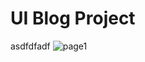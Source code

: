 <h1>
  UI Blog Project
</h1>

asdfdfadf
![page1](https://github.com/rvicode/blog_app/assets/99497732/e871f2a2-8f5d-4867-8126-398202df3c7a)
